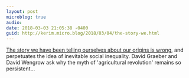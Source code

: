 ```yaml
---
layout: post
microblog: true
audio: 
date: 2018-03-03 21:05:38 -0400
guid: http://kerim.micro.blog/2018/03/04/the-story-we.html
---
```

[The story we have been telling ourselves about our origins is wrong](https://www.eurozine.com/change-course-human-history/), and perpetuates the idea of inevitable social inequality. David Graeber and David Wengrow ask why the myth of 'agricultural revolution' remains so persistent…
